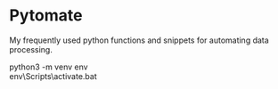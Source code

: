 # Pytomate
My frequently used python functions and snippets for automating data processing.


python3 -m venv env  
env\Scripts\activate.bat
